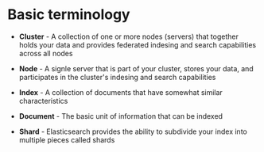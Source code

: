 # Basic terminology

- __Cluster__ -
A collection of one or more nodes (servers) that together holds your data and provides federated indesing and search capabilities across all nodes

- __Node__ -
A signle server that is part of your cluster, stores your data, and participates in the cluster's indesing and search capabilities

- __Index__ - 
A collection of documents that have somewhat similar characteristics

- __Document__ -
The basic unit of information that can be indexed

- __Shard__ -
Elasticsearch provides the ability to subdivide your index into multiple pieces called shards